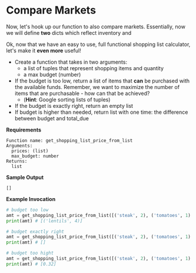 # Compare Markets

Now, let's hook up our function to also compare markets. Essentially, now we will define **two** dicts which reflect inventory and 

Ok, now that we have an easy to use, full functional shopping list calculator, let's make it **even more** useful!

* Create a function that takes in two arguments:
  * a list of tuples that represent shopping items and quantity
  * a max budget (number)
* If the budget is too low, return a list of items that **can** be purchased with the available funds. Remember, we want to maximize the number of items that are purchasable - how can that be achieved? 
  * (**Hint**: Google sorting lists of tuples)
* If the budget is exactly right, return an empty list
* If budget is higher than needed, return list with one time: the difference between budget and total_due

**Requirements**
```
Function name: get_shopping_list_price_from_list
Arguments:
  prices: (list)
  max_budget: number
Returns:
  list
```

**Sample Output**
```
[]
```

**Example Invocation**
```python
# budget too low
amt = get_shopping_list_price_from_list([('steak', 2), ('tomatoes', 1) ('redbull', 5), ('lentils', 4), ('orange juice', 1)], 2)
print(amt) # [('lentils', 4)]

# budget exactly right
amt = get_shopping_list_price_from_list([('steak', 2), ('tomatoes', 1) ('redbull', 5), ('lentils', 4), ('orange juice', 1)], 69.68)
print(amt) # []

# budget too hight
amt = get_shopping_list_price_from_list([('steak', 2), ('tomatoes', 1) ('redbull', 5), ('lentils', 4), ('orange juice', 1)], 70)
print(amt) # [0.32]

```
